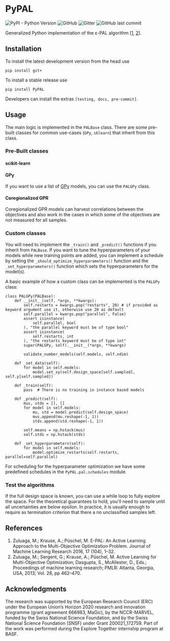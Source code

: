# PyPAL

![PyPI - Python Version](https://img.shields.io/pypi/pyversions/PyPAL)
![GitHub](https://img.shields.io/github/license/kjappelbaum/PyPAL)
![Gitter](https://img.shields.io/gitter/room/kjappelbaum/PyPAL)
![GitHub last commit](https://img.shields.io/github/last-commit/kjappelbaum/PyPAL)

Generalized Python implementation of the ε-PAL algorithm [[1](#1), [2](#2)].

## Installation

To install the latest development version from the head use

```(bash)
pip install git+
```

To install a stable release use

```(bash)
pip install PyPAL
```

Developers can install the extras `[testing, docs, pre-commit]`.

## Usage

The main logic is implemented in the `PALBase` class. There are some pre-built classes for common use-cases (`GPy`, `sklearn`) that inherit from this class.

### Pre-Built classes

#### scikit-learn

#### GPy

If you want to use a list of [GPy](https://sheffieldml.github.io/GPy/) models, you can use the `PALGPy` class.

#### Coregionalized GPR

Coregionalized GPR models can harvest correlations between the objectives and also work in the cases in which some of the objectives are not measured for all samples.

### Custom classes

You will need to implement the `_train()` and `_predict()` functions if you inherit from `PALBase`. If you want to tune the hyperparameters of your models while new training points are added, you can implement a schedule by setting the `_should_optimize_hyperparameters()` function and the `_set_hyperparameters()` function which sets the hyperparameters for the model(s).

A basic example of how a custom class can be implemented is the `PALGPy` class:

```(python)
class PALGPy(PALBase):
    def __init__(self, *args, **kwargs):
        self.restarts = kwargs.pop("restarts", 20) # if provided as keyword argument use it, otherwise use 20 as default
        self.parallel = kwargs.pop("parallel", False)
        assert isinstance(
            self.parallel, bool
        ), "the parallel keyword must be of type bool"
        assert isinstance(
            self.restarts, int
        ), "the restarts keyword must be of type int"
        super(PALGPy, self).__init__(*args, **kwargs)

        validate_number_models(self.models, self.ndim)

    def _set_data(self):
        for model in self.models:
            model.set_xy(self.design_space[self.sampled], self.y[self.sampled])

    def _train(self):
        pass  # There is no training in instance based models

    def _predict(self):
        mus, stds = [], []
        for model in self.models:
            mu, std = model.predict(self.design_space)
            mus.append(mu.reshape(-1, 1))
            stds.append(std.reshape(-1, 1))

        self.means = np.hstack(mus)
        self.stds = np.hstack(stds)

    def _set_hyperparameters(self):
        for model in self.models:
            model.optimize_restarts(self.restarts, parallel=self.parallel)
```

For scheduling for the hyperparameter optimization we have some predefined schedules in the `PyPAL.pal.schedules` module.

### Test the algorithms

If the full design space is known, you can use a while loop to fully explore the space.
For the theoretical guarantees to hold, you'll need to sample until all uncertainties are below epsilon. In practice, it is usually enough to require as termination criterion that there a no unclassified samples left.

## References

1. <a name="1"></a> Zuluaga, M.; Krause, A.; Püschel, M. E-PAL: An Active Learning Approach to the Multi-Objective Optimization Problem. Journal of Machine Learning Research 2016, 17 (104), 1–32.
2. <a name="2"></a> Zuluaga, M.; Sergent, G.; Krause, A.; Püschel, M. Active Learning for Multi-Objective Optimization; Dasgupta, S., McAllester, D., Eds.; Proceedings of machine learning research; PMLR: Atlanta, Georgia, USA, 2013; Vol. 28, pp 462–470.

## Acknowledgments

The research was supported by the European Research Council (ERC) under the European Union’s Horizon 2020 research and innovation programme (grant agreement 666983, MaGic), by the NCCR-MARVEL, funded by the Swiss National Science Foundation, and by the Swiss National Science Foundation (SNSF) under Grant 200021_172759. Part of the work was performed during the Explore Together internship program at BASF.
